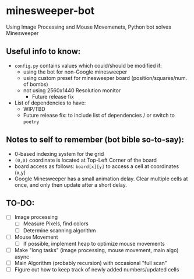 # minesweeper-bot
Using Image Processing and Mouse Movemenets, Python bot solves Minesweeper

## Useful info to know:
- `config.py` contains values which could/should be modified if:
  - using the bot for non-Google minesweeper
  - using custom preset for minesweeper board (position/squares/num. of bombs)
  - not using 2560x1440 Resolution monitor
    - Future release fix
- List of dependencies to have:
  - WIP/TBD
  - Future release fix: to include list of dependencies / or switch to `poetry`
    
## Notes to self to remember (bot bible so-to-say):
- 0-based indexing system for the grid
- `(0,0)` coordinate is located at Top-Left Corner of the board
- board access as follows: `board[x][y]` to access a cell at coordinates (x,y)
- Google Minesweeper has a small animation delay. Clear multiple cells at once, and only then update after a short delay.

## TO-DO:
- [ ] Image processing
  - [ ] Measure Pixels, find colors
  - [ ] Determine scanning algorithm
- [ ] Mouse Movement
  - [ ] If possible, implement heap to optimize mouse movements
- [ ] Make "long tasks" (image processing, mouse movement, main algo) async
- [ ] Main Algorithm (probably recursion) with occasional "full scan"
- [ ] Figure out how to keep track of newly added numbers/updated cells
